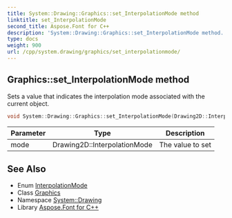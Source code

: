 ```yaml
---
title: System::Drawing::Graphics::set_InterpolationMode method
linktitle: set_InterpolationMode
second_title: Aspose.Font for C++
description: 'System::Drawing::Graphics::set_InterpolationMode method. Sets a value that indicates the interpolation mode associated with the current object in C++.'
type: docs
weight: 900
url: /cpp/system.drawing/graphics/set_interpolationmode/
---
```

## Graphics::set_InterpolationMode method


Sets a value that indicates the interpolation mode associated with the current object.

```cpp
void System::Drawing::Graphics::set_InterpolationMode(Drawing2D::InterpolationMode mode)
```


| Parameter | Type | Description |
| --- | --- | --- |
| mode | Drawing2D::InterpolationMode | The value to set |

## See Also

* Enum [InterpolationMode](../../../system.drawing.drawing2d/interpolationmode/)
* Class [Graphics](../)
* Namespace [System::Drawing](../../)
* Library [Aspose.Font for C++](../../../)
